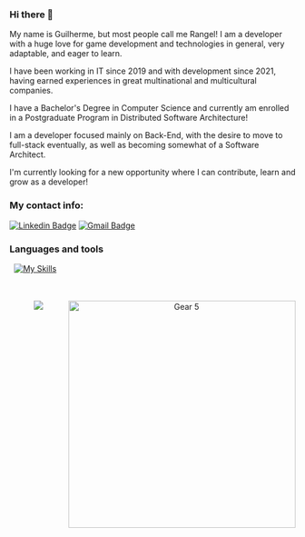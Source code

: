 ### Hi there 👋

My name is Guilherme, but most people call me Rangel! I am a developer with a huge love for game development and technologies in general, very adaptable, and eager to learn.

I have been working in IT since 2019 and with development since 2021, having earned experiences in great multinational and multicultural companies.

I have a Bachelor's Degree in Computer Science and currently am enrolled in a Postgraduate Program in Distributed Software Architecture!

I am a developer focused mainly on Back-End, with the desire to move to full-stack eventually, as well as becoming somewhat of a Software Architect.

I'm currently looking for a new opportunity where I can contribute, learn and grow as a developer!

### My contact info: <br>
<a href="https://www.linkedin.com/in/glhrmjrangel/" target="_blank"><img src="https://i.imgur.com/cQZE8C8.png" alt="Linkedin Badge" /></a>
<a href="mailto:glhrmhrangel@gmail.com" target="_blank"><img src="https://i.imgur.com/wOdadgd.png" alt="Gmail Badge" /></a>

### Languages and tools
&nbsp;
[![My Skills](https://skillicons.dev/icons?i=cs,unity,java,spring,nodejs,js,ts,python&perline=4)](https://skillicons.dev)

</br>

<br />
<div align="center">
  <img src="https://github-readme-stats.vercel.app/api/top-langs/?username=glhrmrangel&layout=compact&langs_count=10&theme=omni&card_width=500"/>
  <img src="https://media.tenor.com/gJGXNVLiLLkAAAAd/gear-5-gear-5-luffy.gif" min-width="400px" max-width="400px" width="400px" align="right" alt="Gear 5">
</div>
